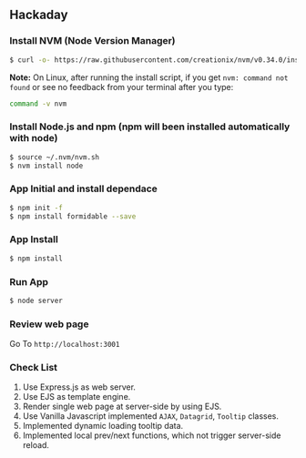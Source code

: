 ## Hackaday

### Install NVM (Node Version Manager)
```bash
$ curl -o- https://raw.githubusercontent.com/creationix/nvm/v0.34.0/install.sh | bash
```
**Note:** On Linux, after running the install script, if you get `nvm: command not found` or see no feedback from your terminal after you type:
```bash
command -v nvm
```
### Install Node.js and npm (npm will been installed automatically with node)
```bash
$ source ~/.nvm/nvm.sh
$ nvm install node
```
### App Initial and install dependace
```bash
$ npm init -f
$ npm install formidable --save
```
### App Install
```bash
$ npm install
```
### Run App
```bash
$ node server
```
### Review web page
Go To `http://localhost:3001`

### Check List
1. Use Express.js as web server.
2. Use EJS as template engine.
3. Render single web page at server-side by using EJS.
4. Use Vanilla Javascript implemented `AJAX`, `Datagrid`, `Tooltip` classes.
5. Implemented dynamic loading tooltip data.
6. Implemented local prev/next functions, which not trigger server-side reload.
